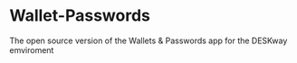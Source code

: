 # Wallet-Passwords
The open source version of the Wallets &amp; Passwords app for the DESKway emviroment
